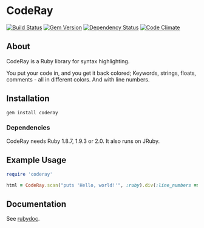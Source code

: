 # CodeRay

[![Build Status](https://travis-ci.org/rubychan/coderay.png)](https://travis-ci.org/rubychan/coderay)
[![Gem Version](https://badge.fury.io/rb/coderay.png)](http://badge.fury.io/rb/coderay)
[![Dependency Status](https://gemnasium.com/rubychan/coderay.png)](https://gemnasium.com/rubychan/coderay)
[![Code Climate](https://codeclimate.com/github/rubychan/coderay.png)](https://codeclimate.com/github/rubychan/coderay)

## About

CodeRay is a Ruby library for syntax highlighting.

You put your code in, and you get it back colored; Keywords, strings, floats, comments - all in different colors. And with line numbers.

## Installation

`gem install coderay`

### Dependencies

CodeRay needs Ruby 1.8.7, 1.9.3 or 2.0. It also runs on JRuby.

## Example Usage

```ruby
require 'coderay'

html = CodeRay.scan("puts 'Hello, world!'", :ruby).div(:line_numbers => :table)
````

## Documentation

See [rubydoc](http://rubydoc.info/gems/coderay).
